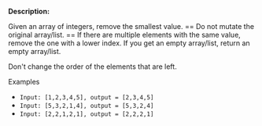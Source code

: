 **Description:**

Given an array of integers, remove the smallest value. == Do not mutate the original array/list. == If there are multiple elements with the same value, remove the one with a lower index. If you get an empty array/list, return an empty array/list.

Don't change the order of the elements that are left.

Examples

- `Input: [1,2,3,4,5], output = [2,3,4,5]`
- `Input: [5,3,2,1,4], output = [5,3,2,4]`
- `Input: [2,2,1,2,1], output = [2,2,2,1]`
